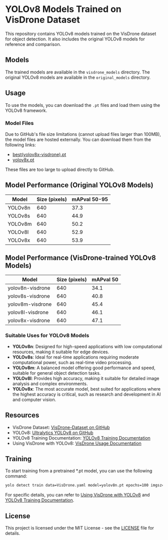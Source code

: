 # YOLOv8 Models Trained on VisDrone Dataset

This repository contains YOLOv8 models trained on the VisDrone dataset for object detection. It also includes the original YOLOv8 models for reference and comparison.

## Models

The trained models are available in the `visdrone_models` directory. The original YOLOv8 models are available in the `original_models` directory.

## Usage

To use the models, you can download the `.pt` files and load them using the YOLOv8 framework.

### Model Files

Due to GitHub's file size limitations (cannot upload files larger than 100MB), the model files are hosted externally. You can download them from the following links:

- [best(yolov8x-visdrone).pt](https://drive.google.com/file/d/1unATgOABLt1C7RCQ_npGeksXX-jS4vjH/view?usp=sharing)
- [yolov8x.pt](https://drive.google.com/file/d/1uGpYq6hvWmyFP5QuVEixAFHnjO8NBRiU/view?usp=sharing)

These files are too large to upload directly to GitHub.

## Model Performance (Original YOLOv8 Models)

| Model  | Size (pixels) | mAPval 50-95 |
|--------|---------------|--------------|
| YOLOv8n | 640           | 37.3         |
| YOLOv8s | 640           | 44.9         |
| YOLOv8m | 640           | 50.2         |
| YOLOv8l | 640           | 52.9         |
| YOLOv8x | 640           | 53.9         |

## Model Performance (VisDrone-trained YOLOv8 Models)

| Model  | Size (pixels) | mAPval 50 |
|--------|------------|-------------|
| yolov8n-visdrone | 640    |  34.1     |
| yolov8s-visdrone | 640    |  40.8     |
| yolov8m-visdrone | 640    |  45.4     |
| yolov8l-visdrone | 640    |  46.1     |
| yolov8x-visdrone | 640    |  47.1     |

### Suitable Uses for YOLOv8 Models

- **YOLOv8n**: Designed for high-speed applications with low computational resources, making it suitable for edge devices.
- **YOLOv8s**: Ideal for real-time applications requiring moderate computational power, such as real-time video processing.
- **YOLOv8m**: A balanced model offering good performance and speed, suitable for general object detection tasks.
- **YOLOv8l**: Provides high accuracy, making it suitable for detailed image analysis and complex environments.
- **YOLOv8x**: The most accurate model, best suited for applications where the highest accuracy is critical, such as research and development in AI and computer vision.

## Resources

- VisDrone Dataset: [VisDrone-Dataset on GitHub](https://github.com/VisDrone/VisDrone-Dataset)
- YOLOv8: [Ultralytics YOLOv8 on GitHub](https://github.com/ultralytics/ultralytics)
- YOLOv8 Training Documentation: [YOLOv8 Training Documentation](https://docs.ultralytics.com/modes/train/#key-features-of-train-mode)
- Using VisDrone with YOLOv8: [VisDrone Usage Documentation](https://docs.ultralytics.com/datasets/detect/visdrone/#usage)

## Training

To start training from a pretrained *.pt model, you can use the following command:

```bash
yolo detect train data=VisDrone.yaml model=yolov8n.pt epochs=100 imgsz=640
```

For specific details, you can refer to [Using VisDrone with YOLOv8](https://docs.ultralytics.com/datasets/detect/visdrone/#usage) and [YOLOv8 Training Documentation](https://docs.ultralytics.com/modes/train/#key-features-of-train-mode).

## License

This project is licensed under the MIT License - see the [LICENSE](LICENSE) file for details.
